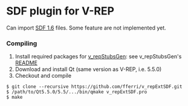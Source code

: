 # SDF plugin for V-REP

Can import [SDF 1.6](http://sdformat.org/spec?ver=1.6) files. Some feature are not implemented yet.

### Compiling

1. Install required packages for [v_repStubsGen](https://github.com/fferri/v_repStubsGen): see v_repStubsGen's [README](external/v_repStubsGen/README.md)
2. Download and install Qt (same version as V-REP, i.e. 5.5.0)
3. Checkout and compile
```
$ git clone --recursive https://github.com/fferri/v_repExtSDF.git
$ /path/to/Qt5.5.0/5.5/.../bin/qmake v_repExtSDF.pro
$ make
```
